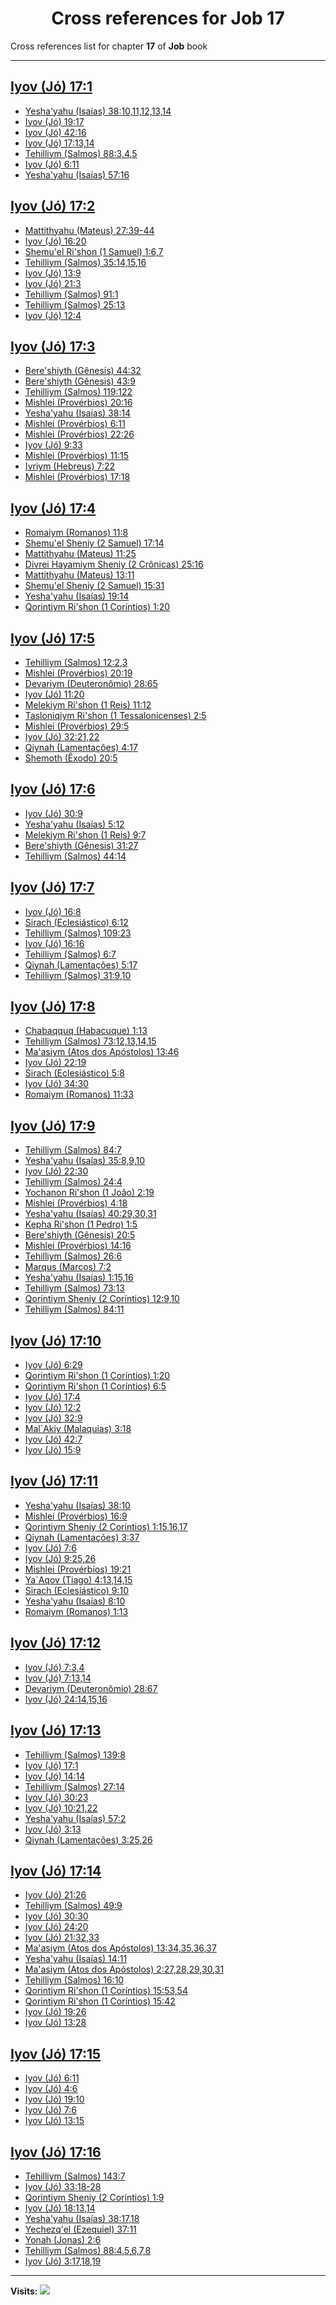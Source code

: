 <div align="center">

# Cross references for **Job 17**
</div>

Cross references list for chapter **17** of **Job** book

---

<h2 id="1"><a href="https://bible.ozzuu.com/pt_yah/Job/17#1" target="_blank">Iyov (Jó) 17:1</a></h2>

- [Yesha'yahu (Isaías) 38:10,11,12,13,14](https://bible.ozzuu.com/pt_yah/Isa/38#10)
- [Iyov (Jó) 19:17](https://bible.ozzuu.com/pt_yah/Job/19#17)
- [Iyov (Jó) 42:16](https://bible.ozzuu.com/pt_yah/Job/42#16)
- [Iyov (Jó) 17:13,14](https://bible.ozzuu.com/pt_yah/Job/17#13)
- [Tehilliym (Salmos) 88:3,4,5](https://bible.ozzuu.com/pt_yah/Psa/88#3)
- [Iyov (Jó) 6:11](https://bible.ozzuu.com/pt_yah/Job/6#11)
- [Yesha'yahu (Isaías) 57:16](https://bible.ozzuu.com/pt_yah/Isa/57#16)
<h2 id="2"><a href="https://bible.ozzuu.com/pt_yah/Job/17#2" target="_blank">Iyov (Jó) 17:2</a></h2>

- [Mattithyahu (Mateus) 27:39-44](https://bible.ozzuu.com/pt_yah/Mat/27#39)
- [Iyov (Jó) 16:20](https://bible.ozzuu.com/pt_yah/Job/16#20)
- [Shemu'el Ri'shon (1 Samuel) 1:6,7](https://bible.ozzuu.com/pt_yah/1Sm/1#6)
- [Tehilliym (Salmos) 35:14,15,16](https://bible.ozzuu.com/pt_yah/Psa/35#14)
- [Iyov (Jó) 13:9](https://bible.ozzuu.com/pt_yah/Job/13#9)
- [Iyov (Jó) 21:3](https://bible.ozzuu.com/pt_yah/Job/21#3)
- [Tehilliym (Salmos) 91:1](https://bible.ozzuu.com/pt_yah/Psa/91#1)
- [Tehilliym (Salmos) 25:13](https://bible.ozzuu.com/pt_yah/Psa/25#13)
- [Iyov (Jó) 12:4](https://bible.ozzuu.com/pt_yah/Job/12#4)
<h2 id="3"><a href="https://bible.ozzuu.com/pt_yah/Job/17#3" target="_blank">Iyov (Jó) 17:3</a></h2>

- [Bere'shiyth (Gênesis) 44:32](https://bible.ozzuu.com/pt_yah/Gen/44#32)
- [Bere'shiyth (Gênesis) 43:9](https://bible.ozzuu.com/pt_yah/Gen/43#9)
- [Tehilliym (Salmos) 119:122](https://bible.ozzuu.com/pt_yah/Psa/119#122)
- [Mishlei (Provérbios) 20:16](https://bible.ozzuu.com/pt_yah/Pro/20#16)
- [Yesha'yahu (Isaías) 38:14](https://bible.ozzuu.com/pt_yah/Isa/38#14)
- [Mishlei (Provérbios) 6:11](https://bible.ozzuu.com/pt_yah/Pro/6#11)
- [Mishlei (Provérbios) 22:26](https://bible.ozzuu.com/pt_yah/Pro/22#26)
- [Iyov (Jó) 9:33](https://bible.ozzuu.com/pt_yah/Job/9#33)
- [Mishlei (Provérbios) 11:15](https://bible.ozzuu.com/pt_yah/Pro/11#15)
- [Ivriym (Hebreus) 7:22](https://bible.ozzuu.com/pt_yah/Heb/7#22)
- [Mishlei (Provérbios) 17:18](https://bible.ozzuu.com/pt_yah/Pro/17#18)
<h2 id="4"><a href="https://bible.ozzuu.com/pt_yah/Job/17#4" target="_blank">Iyov (Jó) 17:4</a></h2>

- [Romaiym (Romanos) 11:8](https://bible.ozzuu.com/pt_yah/Rom/11#8)
- [Shemu'el Sheniy (2 Samuel) 17:14](https://bible.ozzuu.com/pt_yah/2Sm/17#14)
- [Mattithyahu (Mateus) 11:25](https://bible.ozzuu.com/pt_yah/Mat/11#25)
- [Divrei Hayamiym Sheniy (2 Crônicas) 25:16](https://bible.ozzuu.com/pt_yah/2Ch/25#16)
- [Mattithyahu (Mateus) 13:11](https://bible.ozzuu.com/pt_yah/Mat/13#11)
- [Shemu'el Sheniy (2 Samuel) 15:31](https://bible.ozzuu.com/pt_yah/2Sm/15#31)
- [Yesha'yahu (Isaías) 19:14](https://bible.ozzuu.com/pt_yah/Isa/19#14)
- [Qorintiym Ri'shon (1 Coríntios) 1:20](https://bible.ozzuu.com/pt_yah/1Co/1#20)
<h2 id="5"><a href="https://bible.ozzuu.com/pt_yah/Job/17#5" target="_blank">Iyov (Jó) 17:5</a></h2>

- [Tehilliym (Salmos) 12:2,3](https://bible.ozzuu.com/pt_yah/Psa/12#2)
- [Mishlei (Provérbios) 20:19](https://bible.ozzuu.com/pt_yah/Pro/20#19)
- [Devariym (Deuteronômio) 28:65](https://bible.ozzuu.com/pt_yah/Deu/28#65)
- [Iyov (Jó) 11:20](https://bible.ozzuu.com/pt_yah/Job/11#20)
- [Melekiym Ri'shon (1 Reis) 11:12](https://bible.ozzuu.com/pt_yah/1Ki/11#12)
- [Tasloniqiym Ri'shon (1 Tessalonicenses) 2:5](https://bible.ozzuu.com/pt_yah/1Th/2#5)
- [Mishlei (Provérbios) 29:5](https://bible.ozzuu.com/pt_yah/Pro/29#5)
- [Iyov (Jó) 32:21,22](https://bible.ozzuu.com/pt_yah/Job/32#21)
- [Qiynah (Lamentações) 4:17](https://bible.ozzuu.com/pt_yah/Lam/4#17)
- [Shemoth (Êxodo) 20:5](https://bible.ozzuu.com/pt_yah/Exo/20#5)
<h2 id="6"><a href="https://bible.ozzuu.com/pt_yah/Job/17#6" target="_blank">Iyov (Jó) 17:6</a></h2>

- [Iyov (Jó) 30:9](https://bible.ozzuu.com/pt_yah/Job/30#9)
- [Yesha'yahu (Isaías) 5:12](https://bible.ozzuu.com/pt_yah/Isa/5#12)
- [Melekiym Ri'shon (1 Reis) 9:7](https://bible.ozzuu.com/pt_yah/1Ki/9#7)
- [Bere'shiyth (Gênesis) 31:27](https://bible.ozzuu.com/pt_yah/Gen/31#27)
- [Tehilliym (Salmos) 44:14](https://bible.ozzuu.com/pt_yah/Psa/44#14)
<h2 id="7"><a href="https://bible.ozzuu.com/pt_yah/Job/17#7" target="_blank">Iyov (Jó) 17:7</a></h2>

- [Iyov (Jó) 16:8](https://bible.ozzuu.com/pt_yah/Job/16#8)
- [Sirach (Eclesiástico) 6:12](https://bible.ozzuu.com/pt_yah/Sir/6#12)
- [Tehilliym (Salmos) 109:23](https://bible.ozzuu.com/pt_yah/Psa/109#23)
- [Iyov (Jó) 16:16](https://bible.ozzuu.com/pt_yah/Job/16#16)
- [Tehilliym (Salmos) 6:7](https://bible.ozzuu.com/pt_yah/Psa/6#7)
- [Qiynah (Lamentações) 5:17](https://bible.ozzuu.com/pt_yah/Lam/5#17)
- [Tehilliym (Salmos) 31:9,10](https://bible.ozzuu.com/pt_yah/Psa/31#9)
<h2 id="8"><a href="https://bible.ozzuu.com/pt_yah/Job/17#8" target="_blank">Iyov (Jó) 17:8</a></h2>

- [Chabaqquq (Habacuque) 1:13](https://bible.ozzuu.com/pt_yah/Hc/1#13)
- [Tehilliym (Salmos) 73:12,13,14,15](https://bible.ozzuu.com/pt_yah/Psa/73#12)
- [Ma'asiym (Atos dos Apóstolos) 13:46](https://bible.ozzuu.com/pt_yah/Act/13#46)
- [Iyov (Jó) 22:19](https://bible.ozzuu.com/pt_yah/Job/22#19)
- [Sirach (Eclesiástico) 5:8](https://bible.ozzuu.com/pt_yah/Sir/5#8)
- [Iyov (Jó) 34:30](https://bible.ozzuu.com/pt_yah/Job/34#30)
- [Romaiym (Romanos) 11:33](https://bible.ozzuu.com/pt_yah/Rom/11#33)
<h2 id="9"><a href="https://bible.ozzuu.com/pt_yah/Job/17#9" target="_blank">Iyov (Jó) 17:9</a></h2>

- [Tehilliym (Salmos) 84:7](https://bible.ozzuu.com/pt_yah/Psa/84#7)
- [Yesha'yahu (Isaías) 35:8,9,10](https://bible.ozzuu.com/pt_yah/Isa/35#8)
- [Iyov (Jó) 22:30](https://bible.ozzuu.com/pt_yah/Job/22#30)
- [Tehilliym (Salmos) 24:4](https://bible.ozzuu.com/pt_yah/Psa/24#4)
- [Yochanon Ri'shon (1 João) 2:19](https://bible.ozzuu.com/pt_yah/1Jo/2#19)
- [Mishlei (Provérbios) 4:18](https://bible.ozzuu.com/pt_yah/Pro/4#18)
- [Yesha'yahu (Isaías) 40:29,30,31](https://bible.ozzuu.com/pt_yah/Isa/40#29)
- [Kepha Ri'shon (1 Pedro) 1:5](https://bible.ozzuu.com/pt_yah/1Pe/1#5)
- [Bere'shiyth (Gênesis) 20:5](https://bible.ozzuu.com/pt_yah/Gen/20#5)
- [Mishlei (Provérbios) 14:16](https://bible.ozzuu.com/pt_yah/Pro/14#16)
- [Tehilliym (Salmos) 26:6](https://bible.ozzuu.com/pt_yah/Psa/26#6)
- [Marqus (Marcos) 7:2](https://bible.ozzuu.com/pt_yah/Mar/7#2)
- [Yesha'yahu (Isaías) 1:15,16](https://bible.ozzuu.com/pt_yah/Isa/1#15)
- [Tehilliym (Salmos) 73:13](https://bible.ozzuu.com/pt_yah/Psa/73#13)
- [Qorintiym Sheniy (2 Coríntios) 12:9,10](https://bible.ozzuu.com/pt_yah/2Co/12#9)
- [Tehilliym (Salmos) 84:11](https://bible.ozzuu.com/pt_yah/Psa/84#11)
<h2 id="10"><a href="https://bible.ozzuu.com/pt_yah/Job/17#10" target="_blank">Iyov (Jó) 17:10</a></h2>

- [Iyov (Jó) 6:29](https://bible.ozzuu.com/pt_yah/Job/6#29)
- [Qorintiym Ri'shon (1 Coríntios) 1:20](https://bible.ozzuu.com/pt_yah/1Co/1#20)
- [Qorintiym Ri'shon (1 Coríntios) 6:5](https://bible.ozzuu.com/pt_yah/1Co/6#5)
- [Iyov (Jó) 17:4](https://bible.ozzuu.com/pt_yah/Job/17#4)
- [Iyov (Jó) 12:2](https://bible.ozzuu.com/pt_yah/Job/12#2)
- [Iyov (Jó) 32:9](https://bible.ozzuu.com/pt_yah/Job/32#9)
- [Mal`Akiy (Malaquias) 3:18](https://bible.ozzuu.com/pt_yah/Mal/3#18)
- [Iyov (Jó) 42:7](https://bible.ozzuu.com/pt_yah/Job/42#7)
- [Iyov (Jó) 15:9](https://bible.ozzuu.com/pt_yah/Job/15#9)
<h2 id="11"><a href="https://bible.ozzuu.com/pt_yah/Job/17#11" target="_blank">Iyov (Jó) 17:11</a></h2>

- [Yesha'yahu (Isaías) 38:10](https://bible.ozzuu.com/pt_yah/Isa/38#10)
- [Mishlei (Provérbios) 16:9](https://bible.ozzuu.com/pt_yah/Pro/16#9)
- [Qorintiym Sheniy (2 Coríntios) 1:15,16,17](https://bible.ozzuu.com/pt_yah/2Co/1#15)
- [Qiynah (Lamentações) 3:37](https://bible.ozzuu.com/pt_yah/Lam/3#37)
- [Iyov (Jó) 7:6](https://bible.ozzuu.com/pt_yah/Job/7#6)
- [Iyov (Jó) 9:25,26](https://bible.ozzuu.com/pt_yah/Job/9#25)
- [Mishlei (Provérbios) 19:21](https://bible.ozzuu.com/pt_yah/Pro/19#21)
- [Ya`Aqov (Tiago) 4:13,14,15](https://bible.ozzuu.com/pt_yah/Jam/4#13)
- [Sirach (Eclesiástico) 9:10](https://bible.ozzuu.com/pt_yah/Sir/9#10)
- [Yesha'yahu (Isaías) 8:10](https://bible.ozzuu.com/pt_yah/Isa/8#10)
- [Romaiym (Romanos) 1:13](https://bible.ozzuu.com/pt_yah/Rom/1#13)
<h2 id="12"><a href="https://bible.ozzuu.com/pt_yah/Job/17#12" target="_blank">Iyov (Jó) 17:12</a></h2>

- [Iyov (Jó) 7:3,4](https://bible.ozzuu.com/pt_yah/Job/7#3)
- [Iyov (Jó) 7:13,14](https://bible.ozzuu.com/pt_yah/Job/7#13)
- [Devariym (Deuteronômio) 28:67](https://bible.ozzuu.com/pt_yah/Deu/28#67)
- [Iyov (Jó) 24:14,15,16](https://bible.ozzuu.com/pt_yah/Job/24#14)
<h2 id="13"><a href="https://bible.ozzuu.com/pt_yah/Job/17#13" target="_blank">Iyov (Jó) 17:13</a></h2>

- [Tehilliym (Salmos) 139:8](https://bible.ozzuu.com/pt_yah/Psa/139#8)
- [Iyov (Jó) 17:1](https://bible.ozzuu.com/pt_yah/Job/17#1)
- [Iyov (Jó) 14:14](https://bible.ozzuu.com/pt_yah/Job/14#14)
- [Tehilliym (Salmos) 27:14](https://bible.ozzuu.com/pt_yah/Psa/27#14)
- [Iyov (Jó) 30:23](https://bible.ozzuu.com/pt_yah/Job/30#23)
- [Iyov (Jó) 10:21,22](https://bible.ozzuu.com/pt_yah/Job/10#21)
- [Yesha'yahu (Isaías) 57:2](https://bible.ozzuu.com/pt_yah/Isa/57#2)
- [Iyov (Jó) 3:13](https://bible.ozzuu.com/pt_yah/Job/3#13)
- [Qiynah (Lamentações) 3:25,26](https://bible.ozzuu.com/pt_yah/Lam/3#25)
<h2 id="14"><a href="https://bible.ozzuu.com/pt_yah/Job/17#14" target="_blank">Iyov (Jó) 17:14</a></h2>

- [Iyov (Jó) 21:26](https://bible.ozzuu.com/pt_yah/Job/21#26)
- [Tehilliym (Salmos) 49:9](https://bible.ozzuu.com/pt_yah/Psa/49#9)
- [Iyov (Jó) 30:30](https://bible.ozzuu.com/pt_yah/Job/30#30)
- [Iyov (Jó) 24:20](https://bible.ozzuu.com/pt_yah/Job/24#20)
- [Iyov (Jó) 21:32,33](https://bible.ozzuu.com/pt_yah/Job/21#32)
- [Ma'asiym (Atos dos Apóstolos) 13:34,35,36,37](https://bible.ozzuu.com/pt_yah/Act/13#34)
- [Yesha'yahu (Isaías) 14:11](https://bible.ozzuu.com/pt_yah/Isa/14#11)
- [Ma'asiym (Atos dos Apóstolos) 2:27,28,29,30,31](https://bible.ozzuu.com/pt_yah/Act/2#27)
- [Tehilliym (Salmos) 16:10](https://bible.ozzuu.com/pt_yah/Psa/16#10)
- [Qorintiym Ri'shon (1 Coríntios) 15:53,54](https://bible.ozzuu.com/pt_yah/1Co/15#53)
- [Qorintiym Ri'shon (1 Coríntios) 15:42](https://bible.ozzuu.com/pt_yah/1Co/15#42)
- [Iyov (Jó) 19:26](https://bible.ozzuu.com/pt_yah/Job/19#26)
- [Iyov (Jó) 13:28](https://bible.ozzuu.com/pt_yah/Job/13#28)
<h2 id="15"><a href="https://bible.ozzuu.com/pt_yah/Job/17#15" target="_blank">Iyov (Jó) 17:15</a></h2>

- [Iyov (Jó) 6:11](https://bible.ozzuu.com/pt_yah/Job/6#11)
- [Iyov (Jó) 4:6](https://bible.ozzuu.com/pt_yah/Job/4#6)
- [Iyov (Jó) 19:10](https://bible.ozzuu.com/pt_yah/Job/19#10)
- [Iyov (Jó) 7:6](https://bible.ozzuu.com/pt_yah/Job/7#6)
- [Iyov (Jó) 13:15](https://bible.ozzuu.com/pt_yah/Job/13#15)
<h2 id="16"><a href="https://bible.ozzuu.com/pt_yah/Job/17#16" target="_blank">Iyov (Jó) 17:16</a></h2>

- [Tehilliym (Salmos) 143:7](https://bible.ozzuu.com/pt_yah/Psa/143#7)
- [Iyov (Jó) 33:18-28](https://bible.ozzuu.com/pt_yah/Job/33#18)
- [Qorintiym Sheniy (2 Coríntios) 1:9](https://bible.ozzuu.com/pt_yah/2Co/1#9)
- [Iyov (Jó) 18:13,14](https://bible.ozzuu.com/pt_yah/Job/18#13)
- [Yesha'yahu (Isaías) 38:17,18](https://bible.ozzuu.com/pt_yah/Isa/38#17)
- [Yechezq'el (Ezequiel) 37:11](https://bible.ozzuu.com/pt_yah/Eze/37#11)
- [Yonah (Jonas) 2:6](https://bible.ozzuu.com/pt_yah/Jon/2#6)
- [Tehilliym (Salmos) 88:4,5,6,7,8](https://bible.ozzuu.com/pt_yah/Psa/88#4)
- [Iyov (Jó) 3:17,18,19](https://bible.ozzuu.com/pt_yah/Job/3#17)


---

**Visits:**
![](https://profile-counter.glitch.me/visitCounter_crossrefs36/count.svg)
